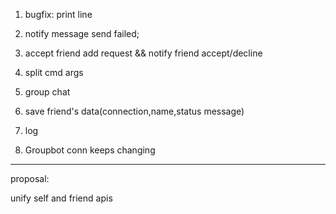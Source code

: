 1. bugfix: print line

2. notify message send failed;

3. accept friend add request && notify friend accept/decline

4. split cmd args

5. group chat

6. save friend's data(connection,name,status message)

7. log

8. Groupbot conn keeps changing



---------------

proposal:

unify self and friend apis
